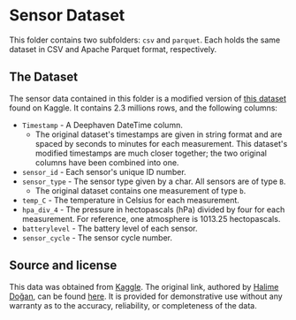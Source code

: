 # Sensor Dataset

This folder contains two subfolders: `csv` and `parquet`. Each holds the same dataset in CSV and Apache Parquet format, respectively.

## The Dataset

The sensor data contained in this folder is a modified version of [this dataset](https://www.kaggle.com/datasets/halimedogan/wireless-sensor-network-data) found on Kaggle. It contains 2.3 millions rows, and the following columns:

- `Timestamp` - A Deephaven DateTime column.
  - The original dataset's timestamps are given in string format and are spaced by seconds to minutes for each measurement. This dataset's modified timestamps are much closer together; the two original columns have been combined into one.
- `sensor_id` - Each sensor's unique ID number.
- `sensor_type` - The sensor type given by a char. All sensors are of type `B`.
  - The original dataset contains one measurement of type `b`. 
- `temp_C` - The temperature in Celsius for each measurement.
- `hpa_div_4` - The pressure in hectopascals (hPa) divided by four for each measurement. For reference, one atmosphere is 1013.25 hectopascals.
- `batterylevel` - The battery level of each sensor.
- `sensor_cycle` - The sensor cycle number.

## Source and license

This data was obtained from [Kaggle](https://www.kaggle.com/). The original link, authored by [Halime Doğan](https://www.kaggle.com/halimedogan), can be found [here](https://www.kaggle.com/datasets/halimedogan/wireless-sensor-network-data). It is provided for demonstrative use without any warranty as to the accuracy, reliability, or completeness of the data.
